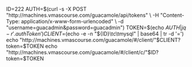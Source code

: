 ID=222
AUTH=$(curl -s -X POST "http://machines.vmascourse.com/guacamole/api/tokens" \
  -H "Content-Type: application/x-www-form-urlencoded" \
  -d "username=guacadmin&password=guacadmin")
TOKEN=$(echo $AUTH | jq -r '.authToken')
CLIENT=$(echo -e -n "${ID}\tc\tmysql" | base64 | tr -d '=')
echo "http://machines.vmascourse.com/guacamole/#/client/"$CLIENT?token=$TOKEN
echo "http://machines.vmascourse.com/guacamole/#/client/c/"$ID?token=$TOKEN
